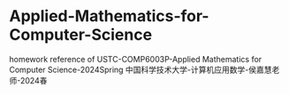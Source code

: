 # Applied-Mathematics-for-Computer-Science
homework reference of USTC-COMP6003P-Applied Mathematics for Computer Science-2024Spring
中国科学技术大学-计算机应用数学-侯嘉慧老师-2024春
